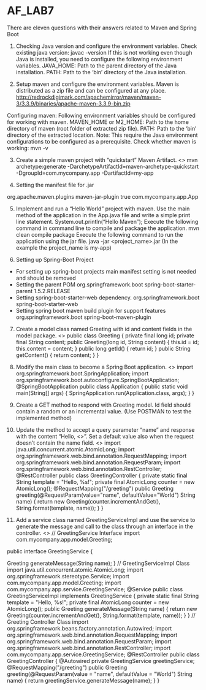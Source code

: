 # AF_LAB7
There are eleven questions with their answers related to Maven and Spring Boot

1.	Checking Java version and configure the environment variables.
	Check existing java version:
		javac -version
If this is not working even though Java is installed, you need to configure the following environment variables.
JAVA_HOME: Path to the parent directory of the Java installation.
PATH: Path to the ‘bin’ directory of the Java installation.

2.	Setup maven and configure the environment variables.
	Maven is distributed as a zip file and can be configured at any place.
	http://redrockdigimark.com/apachemirror/maven/maven-3/3.3.9/binaries/apache-maven-3.3.9-bin.zip

Configuring maven:
Following environment variables should be configured for working with maven.
MAVEN_HOME or M2_HOME: Path to the home directory of maven (root folder of extracted zip file).
PATH: Path to the ‘bin’ directory of the extracted location.
Note: This require the Java environment configurations to be configured as a prerequisite.
Check whether maven is working:
	mvn -v

3.	Create a simple maven project with “quickstart” Maven Artifact.
<<Remove>>
mvn archetype:generate -DarchetypeArtifactId=maven-archetype-quickstart -DgroupId=com.mycompany.app -DartifactId=my-app

4.	Setting the manifest file for .jar
  <build>
    <plugins>
      <plugin>
        <groupId>org.apache.maven.plugins</groupId>
        <artifactId>maven-jar-plugin</artifactId>
        <configuration>
          <archive>
            <manifest>
              <addClasspath>true</addClasspath>
              <mainClass>com.mycompany.app.App</mainClass>
            </manifest>
          </archive>
        </configuration>
      </plugin>
    </plugins>
  </build>

5.	Implement and run a “Hello World” project with maven.
Use the main method of the application in the App.java file and write a simple print line statement.
System.out.println(“Hello Maven”);
Execute the following command in command line to compile and package the application.		mvn clean compile package
Execute the following command to run the application using the jar file.
	java -jar <project_name>.jar (In the example the project_name is my-app) 

6.	Setting up Spring-Boot Project
-	For setting up spring-boot projects main manifest setting is not needed and should be removed
-	Setting the parent POM
    <parent>
        <groupId>org.springframework.boot</groupId>
        <artifactId>spring-boot-starter-parent</artifactId>
        <version>1.5.2.RELEASE</version>
    </parent>
-	Setting spring-boot-starter-web dependency.
    <dependency>
        <groupId>org.springframework.boot</groupId>
        <artifactId>spring-boot-starter-web</artifactId>
    </dependency>
-	Setting spring boot maven build plugin for support features
    <build>
        <plugins>
            <plugin>
                <groupId>org.springframework.boot</groupId>
                <artifactId>spring-boot-maven-plugin</artifactId>
            </plugin>
        </plugins>
    </build>

7.	Create a model class named Greeting with id and content fields in the model package.
	<<Remove>>
public class Greeting {
    private final long id;
    private final String content;
    public Greeting(long id, String content) {
        this.id = id;
        this.content = content;
    }
    public long getId() {
        return id;
    }
    public String getContent() {
        return content;
    }
}

8.	Modify the main class to become a Spring Boot application.
	<<Remove>>
import org.springframework.boot.SpringApplication;
import org.springframework.boot.autoconfigure.SpringBootApplication;
@SpringBootApplication
public class Application {
    public static void main(String[] args) {
        SpringApplication.run(Application.class, args);
    }
}

9.	Create a GET method to respond with Greeting model. Id field should contain a random or an incremental value. (Use POSTMAN to test the implemented method)

10.	Update the method to accept a query parameter “name” and response with the content “Hello, <<name provided>>”. Set a default value also when the request doesn’t contain the name field.
	<<Remove>>
import java.util.concurrent.atomic.AtomicLong;
import org.springframework.web.bind.annotation.RequestMapping;
import org.springframework.web.bind.annotation.RequestParam;
import org.springframework.web.bind.annotation.RestController;
@RestController
public class GreetingController {
    private static final String template = "Hello, %s!";
    private final AtomicLong counter = new AtomicLong();
    @RequestMapping("/greeting")
    public Greeting greeting(@RequestParam(value="name", defaultValue="World") String name) {
        return new Greeting(counter.incrementAndGet(),
                            String.format(template, name));
    }
}

11.	Add a service class named GreetingServiceImpl and use the service to generate the message and call to the class through an interface in the controller.
	<<Remove All>>
// GreetingService Interface
import com.mycompany.app.model.Greeting;

public interface GreetingService {

   Greeting generateMessage(String name);
}
	// GreetingServiceImpl Class
	import java.util.concurrent.atomic.AtomicLong;
import org.springframework.stereotype.Service;
import com.mycompany.app.model.Greeting;
import com.mycompany.app.service.GreetingService;
@Service
public class GreetingServiceImpl implements GreetingService {
   private static final String template = "Hello, %s!";
   private final AtomicLong counter = new AtomicLong();
   public Greeting generateMessage(String name) {
       return new Greeting(counter.incrementAndGet(), String.format(template, name));
   }
}
	// Greeting Controller Class
import org.springframework.beans.factory.annotation.Autowired;
import org.springframework.web.bind.annotation.RequestMapping;
import org.springframework.web.bind.annotation.RequestParam;
import org.springframework.web.bind.annotation.RestController;
import com.mycompany.app.service.GreetingService;
@RestController
public class GreetingController {
   @Autowired
   private GreetingService greetingService;
   @RequestMapping("/greeting")
   public Greeting greeting(@RequestParam(value = "name", defaultValue = "World") String name) {
       return greetingService.generateMessage(name);
   }
}

